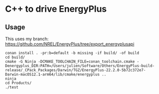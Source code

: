 # C++ to drive EnergyPlus

## Usage

This uses my branch: https://github.com/NREL/EnergyPlus/tree/export_energyplusapi

```shell
conan install . -pr:b=default -b missing -if build/ -of build
cd build/
cmake -G Ninja -DCMAKE_TOOLCHAIN_FILE=conan_toolchain.cmake -Denergyplus_DIR:PATH=/Users/julien/Software/Others/EnergyPlus-build-release/_CPack_Packages/Darwin/TGZ/EnergyPlus-22.2.0-5b72c372e7-Darwin-macOS12.1-arm64/lib/cmake/energyplus ..
ninja
cd Products/
./test
```
